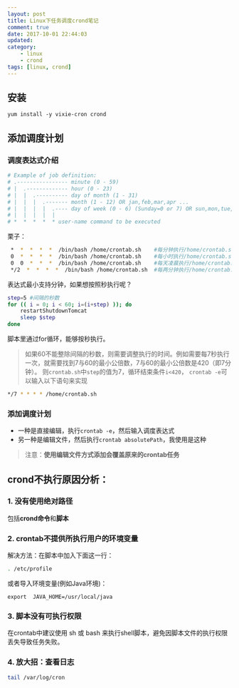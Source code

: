 ```yaml
---
layout: post
title: Linux下任务调度crond笔记
comment: true
date: 2017-10-01 22:44:03
updated:
category: 
    - linux
    - crond
tags: [linux, crond]
---
```


## 安装
```
yum install -y vixie-cron crond
```
<!--more -->
## 添加调度计划
### 调度表达式介绍
```bash
# Example of job definition:
# .---------------- minute (0 - 59)
# |  .------------- hour (0 - 23)
# |  |  .---------- day of month (1 - 31)
# |  |  |  .------- month (1 - 12) OR jan,feb,mar,apr ...
# |  |  |  |  .---- day of week (0 - 6) (Sunday=0 or 7) OR sun,mon,tue,wed,thu,fri,sat
# |  |  |  |  |
# *  *  *  *  * user-name command to be executed
```

栗子：
```bash
 *  *  *  *  *  /bin/bash /home/crontab.sh    #每分钟执行/home/crontab.sh
 0  *  *  *  *  /bin/bash /home/crontab.sh    #每小时执行/home/crontab.sh
 0  0  *  *  *  /bin/bash /home/crontab.sh    #每天凌晨执行/home/crontab.sh
 */2  *  *  *  *  /bin/bash /home/crontab.sh  #每两分钟执行/home/crontab.sh
```
表达式最小支持分钟，如果想按照秒执行呢？
```bash
step=5 #间隔的秒数
for (( i = 0; i < 60; i=(i+step) )); do  
    restartShutdownTomcat 
    sleep $step  
done
```
脚本里通过for循环，能够按秒执行。
>如果60不能整除间隔的秒数，则需要调整执行的时间。例如需要每7秒执行一次，就需要找到7与60的最小公倍数，7与60的最小公倍数是420（即7分钟）。
则`crontab.sh`中`step`的值为7，循环结束条件`i<420`， `crontab -e`可以输入以下语句来实现
```bash
*/7 * * * * /home/crontab.sh
```
### 添加调度计划
* 一种是直接编辑，执行`crontab -e`，然后输入调度表达式
* 另一种是编辑文件，然后执行`crontab absolutePath`，我使用是这种
>注意：**使用编辑文件方式添加会覆盖原来的crontab任务**
## crond不执行原因分析：
### 1. 没有使用绝对路径
包括**crond命令**和**脚本**
### 2. crontab不提供所执行用户的环境变量
解决方法：在脚本中加入下面这一行：
```bash
. /etc/profile
```
或者导入环境变量(例如Java环境)：
```
export  JAVA_HOME=/usr/local/java
```
### 3. 脚本没有可执行权限
在crontab中建议使用 sh 或 bash 来执行shell脚本，避免因脚本文件的执行权限丢失导致任务失败。
### 4. 放大招：查看日志
```bash
tail /var/log/cron
```
